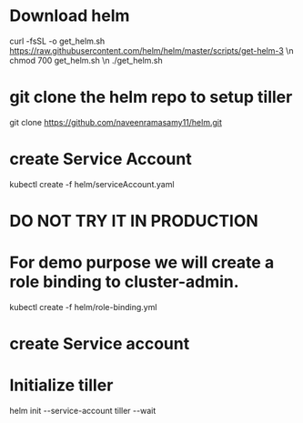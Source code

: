 # Download helm 

curl -fsSL -o get_helm.sh https://raw.githubusercontent.com/helm/helm/master/scripts/get-helm-3 \n
chmod 700 get_helm.sh \n
./get_helm.sh

# git clone the helm repo to setup tiller

git clone https://github.com/naveenramasamy11/helm.git

# create Service Account

kubectl create -f helm/serviceAccount.yaml

# DO NOT TRY IT IN PRODUCTION 
# For demo purpose we will create a role binding to cluster-admin.

kubectl create -f helm/role-binding.yml

# create Service account

# Initialize tiller
helm init --service-account tiller --wait
